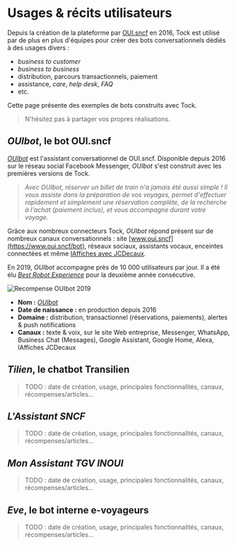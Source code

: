 # Usages & récits utilisateurs

Depuis la création de la plateforme par [OUI.sncf](https://www.oui.sncf/) en 2016, Tock est utilisé par de plus en plus
d'équipes pour créer des bots conversationnels dédiés à des usages divers :

* _business to customer_
* _business to business_ 
* distribution, parcours transactionnels, paiement
* assistance, _care_, _help desk_, _FAQ_
* etc.

Cette page présente des exemples de bots construits avec Tock.

> N'hésitez pas à partager vos propres réalisations.

## _OUIbot_, le bot OUI.sncf

_[OUIbot](https://www.oui.sncf/services/assistant)_ est l'assistant conversationnel de OUI.sncf. Disponible depuis 2016 
sur le réseau social Facebook Messenger, _OUIbot_ s'est construit avec les premières versions de Tock.

> _Avec OUIbot, réserver un billet de train n'a jamais été aussi simple ! Il vous assiste dans la préparation de vos 
voyages, permet d'effectuer rapidement et simplement une réservation complète, de la recherche à l'achat (paiement inclus), 
et vous accompagne durant votre voyage._

Grâce aux nombreux connecteurs Tock, _OUIbot_ répond présent sur de nombreux canaux conversationnels :
 site [www.oui.sncf](https://www.oui.sncf/bot), réseaux sociaux, assistants vocaux, enceintes connectées et même 
 [IAffiches avec JCDecaux](https://ouitalk.oui.sncf/blog/innovation/oui-sncf-signe-une-campagne-d-affichage-pilotee-par-une-intelligence-artificielle).

En 2019, _OUIbot_ accompagne près de 10 000 utilisateurs par jour. Il a été élu _[Best Robot Experience](https://www.sensduclient.com/2018/04/ouibot-ouisncf-est-le-gagnant-de-best.html)_
 pour la deuxième année consécutive.

![Recompense OUIbot 2019](https://blog-cultures-services.com/wp-content/uploads/2019/06/Blog-768x512.png)
 
* **Nom :** _[OUIbot](https://www.oui.sncf/services/assistant)_
* **Date de naissance :** en production depuis 2016
* **Domaine :** distribution, transactionnel (réservations, paiements), alertes & push notifications
* **Canaux :** texte & voix, sur le site Web entreprise, Messenger, WhatsApp, Business Chat (Messages), Google Assistant, 
Google Home, Alexa, IAffiches JCDecaux

## _Tilien_, le chatbot Transilien

> TODO : date de création, usage, principales fonctionnalités, canaux, récompenses/articles...

## _L'Assistant SNCF_

> TODO : date de création, usage, principales fonctionnalités, canaux, récompenses/articles...

## _Mon Assistant TGV INOUI_

> TODO : date de création, usage, principales fonctionnalités, canaux, récompenses/articles...

## _Eve_, le bot interne e-voyageurs

> TODO : date de création, usage, principales fonctionnalités, canaux, récompenses/articles...
